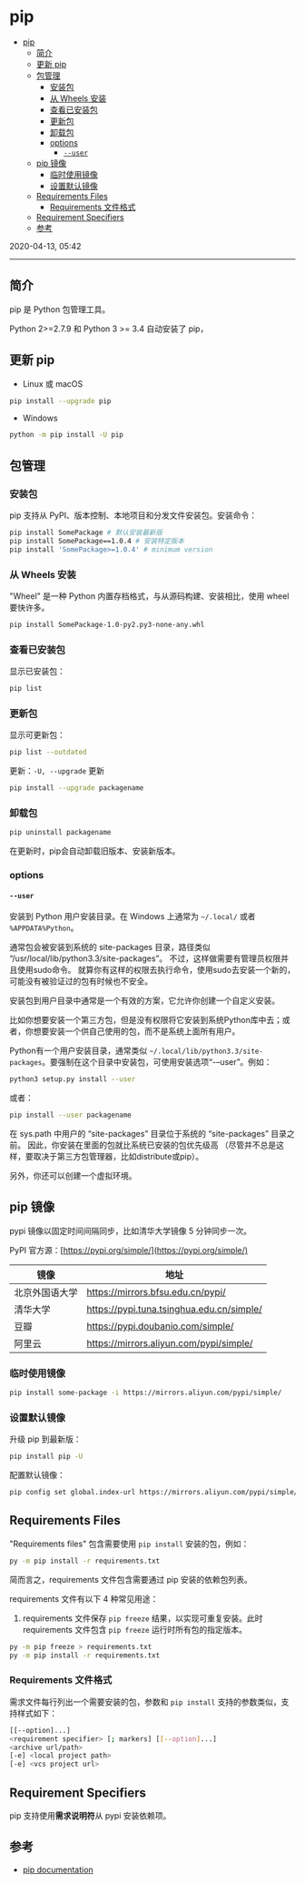 # pip

- [pip](#pip)
  - [简介](#简介)
  - [更新 pip](#更新-pip)
  - [包管理](#包管理)
    - [安装包](#安装包)
    - [从 Wheels 安装](#从-wheels-安装)
    - [查看已安装包](#查看已安装包)
    - [更新包](#更新包)
    - [卸载包](#卸载包)
    - [options](#options)
      - [`--user`](#--user)
  - [pip 镜像](#pip-镜像)
    - [临时使用镜像](#临时使用镜像)
    - [设置默认镜像](#设置默认镜像)
  - [Requirements Files](#requirements-files)
    - [Requirements 文件格式](#requirements-文件格式)
  - [Requirement Specifiers](#requirement-specifiers)
  - [参考](#参考)

2020-04-13, 05:42
****

## 简介

pip 是 Python 包管理工具。

Python 2>=2.7.9 和 Python 3 >= 3.4 自动安装了 pip，

## 更新 pip

- Linux 或 macOS

```bash
pip install --upgrade pip
```

- Windows

```bash
python -m pip install -U pip
```

## 包管理

### 安装包

pip 支持从 PyPI、版本控制、本地项目和分发文件安装包。安装命令：

```bash
pip install SomePackage # 默认安装最新版
pip install SomePackage==1.0.4 # 安装特定版本
pip install 'SomePackage>=1.0.4' # minimum version
```

### 从 Wheels 安装

"Wheel" 是一种 Python 内置存档格式，与从源码构建、安装相比，使用 wheel 要快许多。

```bash
pip install SomePackage-1.0-py2.py3-none-any.whl
```

### 查看已安装包

显示已安装包：

```bash
pip list
```

### 更新包

显示可更新包：

```bash
pip list --outdated
```

更新：`-U, --upgrade` 更新

```bash
pip install --upgrade packagename
```

### 卸载包

```bash
pip uninstall packagename
```

在更新时，pip会自动卸载旧版本、安装新版本。

### options

#### `--user`

安装到 Python 用户安装目录。在 Windows 上通常为 `~/.local/` 或者 `%APPDATA%Python`。

通常包会被安装到系统的 site-packages 目录，路径类似 “/usr/local/lib/python3.3/site-packages”。 不过，这样做需要有管理员权限并且使用sudo命令。 就算你有这样的权限去执行命令，使用sudo去安装一个新的，可能没有被验证过的包有时候也不安全。

安装包到用户目录中通常是一个有效的方案，它允许你创建一个自定义安装。

比如你想要安装一个第三方包，但是没有权限将它安装到系统Python库中去；或者，你想要安装一个供自己使用的包，而不是系统上面所有用户。

Python有一个用户安装目录，通常类似 `~/.local/lib/python3.3/site-packages`。要强制在这个目录中安装包，可使用安装选项“-–user”。例如：

```bash
python3 setup.py install --user
```

或者：

```bash
pip install --user packagename
```

在 sys.path 中用户的 “site-packages” 目录位于系统的 “site-packages” 目录之前。 因此，你安装在里面的包就比系统已安装的包优先级高 （尽管并不总是这样，要取决于第三方包管理器，比如distribute或pip）。

另外，你还可以创建一个虚拟环境。

## pip 镜像

pypi 镜像以固定时间间隔同步，比如清华大学镜像 5 分钟同步一次。

PyPI 官方源：[https://pypi.org/simple/](https://pypi.org/simple/)

|镜像|地址|
|---|---|
|北京外国语大学|https://mirrors.bfsu.edu.cn/pypi/|
|清华大学|https://pypi.tuna.tsinghua.edu.cn/simple/|
|豆瓣|https://pypi.doubanio.com/simple/|
|阿里云|https://mirrors.aliyun.com/pypi/simple/|

### 临时使用镜像

```bash
pip install some-package -i https://mirrors.aliyun.com/pypi/simple/
```

### 设置默认镜像

升级 pip 到最新版：

```bash
pip install pip -U
```

配置默认镜像：

```bash
pip config set global.index-url https://mirrors.aliyun.com/pypi/simple/
```

## Requirements Files

"Requirements files" 包含需要使用 `pip install` 安装的包，例如：

```bash
py -m pip install -r requirements.txt
```

简而言之，requirements 文件包含需要通过 pip 安装的依赖包列表。

requirements 文件有以下 4 种常见用途：

1. requirements 文件保存 `pip freeze` 结果，以实现可重复安装。此时 requirements 文件包含 `pip freeze` 运行时所有包的指定版本。

```bash
py -m pip freeze > requirements.txt
py -m pip install -r requirements.txt
```

### Requirements 文件格式

需求文件每行列出一个需要安装的包，参数和 `pip install` 支持的参数类似，支持样式如下：

```bash
[[--option]...]
<requirement specifier> [; markers] [[--option]...]
<archive url/path>
[-e] <local project path>
[-e] <vcs project url>
```

## Requirement Specifiers

pip 支持使用**需求说明符**从 pypi 安装依赖项。

## 参考

- [pip documentation](https://pip.pypa.io/en/stable/user_guide/)

